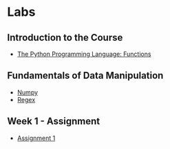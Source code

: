 # Labs

## Introduction to the Course

- [The Python Programming Language: Functions](./Labs/IntroductionToCourse.ipynb)

## Fundamentals of Data Manipulation

- [Numpy](./Labs/Numpy_ed.ipynb)
- [Regex](./Labs/Regex_ed.ipynb)

## Week 1 - Assignment

- [Assignment 1](./Labs/assignment1.ipynb)